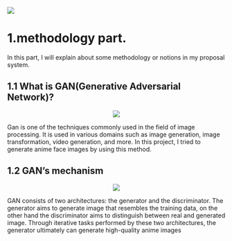 
<p align= center">
  <img src="https://github.com/makoto0825/Image-Generation-by-DCGAN/assets/120376737/43472a41-c4c7-4a35-b60c-10b832966228" />
</p>

# 1.methodology part. 
In this part, I will explain about some methodology or notions in my proposal system.
## 1.1 What is GAN(Generative Adversarial Network)?
<p align="center">
  <img src="https://github.com/makoto0825/Image-Generation-by-DCGAN/assets/120376737/26b0a439-68e8-498d-949d-2c5f8cc5a21a" />
</p>
<p>
Gan is one of the techniques commonly used in the field of image processing. It is used in various domains such as image generation, image transformation, video generation, and more. In this project, I tried to generate anime face images by using this method.

## 1.2 GAN’s mechanism
<p align="center">
  <img src="https://github.com/makoto0825/Image-Generation-by-DCGAN/assets/120376737/872fc9ac-0ca7-4d56-bd2e-226e25af58db" />
</p>
GAN consists of two architectures: the generator and the discriminator. The generator aims to generate image that resembles the training data, on the other hand the discriminator aims to distinguish between real and generated image. Through iterative tasks performed by these two architectures, the generator ultimately can generate high-quality anime images
